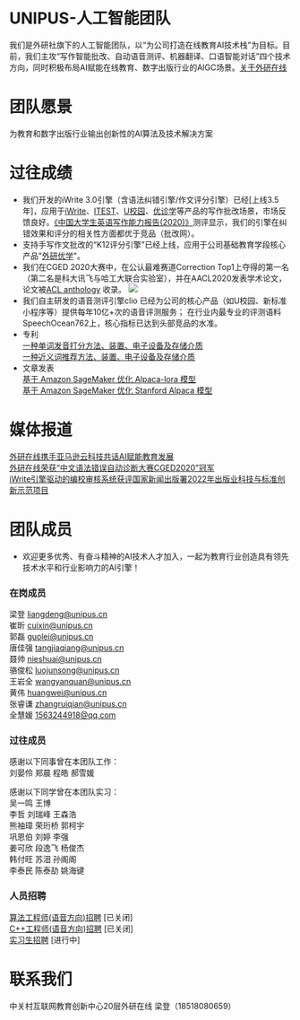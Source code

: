 
# UNIPUS-人工智能团队
   我们是外研社旗下的人工智能团队，以“为公司打造在线教育AI技术栈”为目标。目前，我们主攻“写作智能批改、自动语音测评、机器翻译、口语智能对话”四个技术方向，同时积极布局AI赋能在线教育、数字出版行业的AIGC场景。[关于外研在线](https://book.yunzhan365.com/jivf/fpgo/mobile/index.html)

# 团队愿景
   为教育和数字出版行业输出创新性的AI算法及技术解决方案
       
# 过往成绩 
-   我们开发的iWrite 3.0引擎（含语法纠错引擎/作文评分引擎）已经[上线3.5年]，应用于[iWrite](http://iwrite.unipus.cn/)、[ITEST](https://itestcloud.unipus.cn/)、[U校园](https://u.unipus.cn/index.html/)、[优诊学](https://unilearn.fltrp.com/)等产品的写作批改场景，市场反馈良好。[《中国大学生英语写作能力报告(2020)》](https://www.sohu.com/a/409383457_507486)测评显示，我们的引擎在纠错效果和评分的相关性方面都优于竞品（批改网）。  
-   支持手写作文批改的“K12评分引擎”已经上线，应用于公司基础教育学段核心产品"[外研优学](http://ai.fltrp.com/tingshuo-service/)"。 
-   我们在CGED 2020大赛中，在公认最难赛道Correction Top1上夺得的第一名（第二名是科大讯飞与哈工大联合实验室），并在AACL2020发表学术论文，论文被[ACL anthology](https://www.aclweb.org/anthology/2020.nlptea-1.8/) 收录。
![](https://unipus-ai.github.io/CGED_correction_top1.jpg)
-   我们自主研发的语音测评引擎clio 已经为公司的核心产品（如U校园、新标准小程序等）提供每年10亿+次的语音评测服务； 在行业内最专业的评测语料SpeechOcean762上，核心指标已达到头部竞品的水准。
-   专利   
    [一种单词发音打分方法、装置、电子设备及存储介质](https://www.qcc.com/zhuanliDetail/8142b88d3c1d743f9d1cf945a0165039.html)   
    [一种近义词推荐方法、装置、电子设备及存储介质](https://www.qcc.com/zhuanliDetail/9e1285c892b0b3a32faa557b00dba2fc.html)   
-   文章发表     
  [基于 Amazon SageMaker 优化 Alpaca-lora 模型](https://aws.amazon.com/cn/blogs/china/optimizing-the-alpaca-lora-model-based-on-amazon-sagemaker/)   
  [基于 Amazon SageMaker 优化 Stanford Alpaca 模型](https://aws.amazon.com/cn/blogs/china/optimizing-the-stanford-alpaca-model-based-on-amazon-sagemaker/)      

# 媒体报道
[外研在线携手亚马逊云科技共话AI赋能教育发展](https://www.sohu.com/a/458688918_100292708)  
[外研在线荣获“中文语法错误自动诊断大赛CGED2020”冠军](https://www.fltrp.com/c/2020-12-07/499693.shtml)  
[iWrite引擎驱动的编校审核系统获评国家新闻出版署2022年出版业科技与标准创新示范项目](https://mp.weixin.qq.com/s/apyrKAzE3040nzcoQzafag)

# 团队成员  
-   欢迎更多优秀、有奋斗精神的AI技术人才加入，一起为教育行业创造具有领先技术水平和行业影响力的AI引擎！  
         
###  在岗成员
梁登    liangdeng@unipus.cn   
崔昕   cuixin@unipus.cn   
郭磊   guolei@unipus.cn   
唐佳强   tangjiaqiang@unipus.cn    
聂帅   nieshuai@unipus.cn    
骆俊松    luojunsong@unipus.cn     
王岩全    wangyanquan@unipus.cn      
黄伟    huangwei@unipus.cn     
张睿谦   zhangruiqian@unipus.cn    
全慧媛    1563244918@qq.com  


###  过往成员
感谢以下同事曾在本团队工作：   
刘晏伶  郑晨   程皓   郝雪媛
 
感谢以下同学曾在本团队实习：    
吴一鸣    王博         
李哲      刘瑞峰    王森浩  
熊袖璋   荣珩桥    郭柯宇  
巩恩伯   刘婷      李强     
姜可欣   段逸飞    杨俊杰    
韩付旺   苏沺     孙阁阁  
李泰民     陈泰劼   姚海键     

### 人员招聘
[算法工程师(语音方向)招聘](https://www.lagou.com/jobs/8028971.html)  [已关闭]     
[C++工程师(语音方向)招聘](https://www.lagou.com/jobs/8028985.html)   [已关闭]   
[实习生招聘](https://www.nowcoder.com/jobs/detail/62012?jobId=62012&channel=npJobTab)     [进行中]  

# 联系我们
中关村互联网教育创新中心20层外研在线    梁登（18518080659）  


